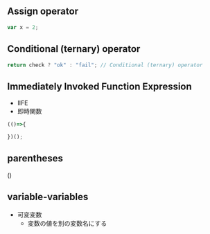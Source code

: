 ## Assign operator

```js
var x = 2;
```

## Conditional (ternary) operator

``` js
return check ? "ok" : "fail"; // Conditional (ternary) operator
```

## Immediately Invoked Function Expression

- IIFE
- 即時関数

``` js
(()=>{

})();
```

## parentheses 

()

## variable-variables

- 可変変数
    - 変数の値を別の変数名にする